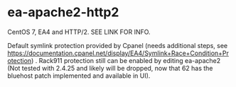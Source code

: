 # ea-apache2-http2
CentOS 7, EA4 and HTTP/2. SEE LINK FOR INFO.

Default symlink protection provided by Cpanel (needs additional steps, see https://documentation.cpanel.net/display/EA4/Symlink+Race+Condition+Protection) . 
Rack911 protection still can be enabled by editing ea-apache2 (Not tested with 2.4.25 and likely will be dropped, now that 62 has the bluehost patch implemented and available in UI).
